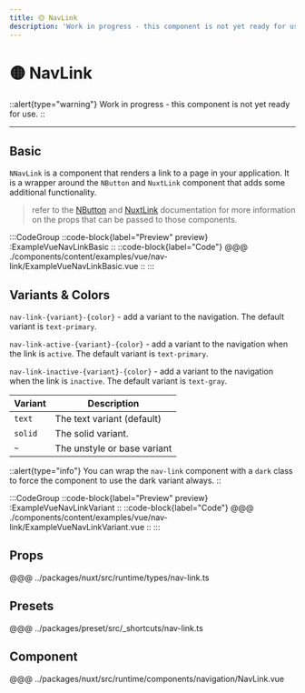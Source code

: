 ```yaml
---
title: 🟡 NavLink
description: 'Work in progress - this component is not yet ready for use.'
---
```


# 🟡 NavLink

::alert{type="warning"}
Work in progress - this component is not yet ready for use.
::

---

## Basic

`NNavLink` is a component that renders a link to a page in your application. It is a wrapper around the `NButton` and `NuxtLink` component that adds some additional functionality. 

> refer to the [NButton](button) and [NuxtLink](link) documentation for more information on the props that can be passed to those components.

:::CodeGroup
::code-block{label="Preview" preview}
  :ExampleVueNavLinkBasic
::
::code-block{label="Code"}
@@@ ./components/content/examples/vue/nav-link/ExampleVueNavLinkBasic.vue
::
:::

## Variants & Colors

`nav-link-{variant}-{color}` - add a variant to the navigation. The default variant is `text-primary`.

`nav-link-active-{variant}-{color}` - add a variant to the navigation when the link is `active`. The default variant is `text-primary`.

`nav-link-inactive-{variant}-{color}` - add a variant to the navigation when the link is `inactive`. The default variant is `text-gray`. 

| Variant | Description                 |
| ------- | --------------------------- |
| `text`  | The text variant (default)  |
| `solid` | The solid variant.          |
| `~`     | The unstyle or base variant |

::alert{type="info"}
You can wrap the `nav-link` component with a `dark` class to force the component to use the dark variant always.
::

:::CodeGroup
::code-block{label="Preview" preview}
  :ExampleVueNavLinkVariant
::
::code-block{label="Code"}
@@@ ./components/content/examples/vue/nav-link/ExampleVueNavLinkVariant.vue
::
:::

## Props
@@@ ../packages/nuxt/src/runtime/types/nav-link.ts

## Presets
@@@ ../packages/preset/src/_shortcuts/nav-link.ts

## Component
@@@ ../packages/nuxt/src/runtime/components/navigation/NavLink.vue


